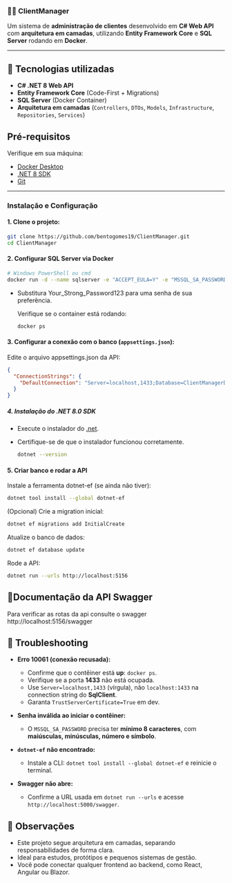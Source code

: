 ### 🧑‍💼 ClientManager

Um sistema de **administração de clientes** desenvolvido em **C# Web API** com **arquitetura em camadas**, utilizando **Entity Framework Core** e **SQL Server** rodando em **Docker**.

---

## 🚀 Tecnologias utilizadas

- **C# .NET 8 Web API**
- **Entity Framework Core** (Code-First + Migrations)
- **SQL Server** (Docker Container)
- **Arquitetura em camadas** (`Controllers`, `DTOs`, `Models`, `Infrastructure`, `Repositories`, `Services`)

## Pré-requisitos

Verifique em sua máquina:

- [Docker Desktop](https://www.docker.com/products/docker-desktop/)
- [.NET 8 SDK](https://builds.dotnet.microsoft.com/dotnet/Sdk/8.0.413/dotnet-sdk-8.0.413-win-x64.exe)
- [Git](https://git-scm.com/downloads/win)

---

### Instalação e Configuração

#### 1. Clone o projeto:

```bash
git clone https://github.com/bentogomes19/ClientManager.git
cd ClientManager
```

#### 2. Configurar SQL Server via Docker

```bash
# Windows PowerShell ou cmd
docker run -d --name sqlserver -e "ACCEPT_EULA=Y" -e "MSSQL_SA_PASSWORD=Your_Strong_Password123" -p 1433:1433 -v mssql_data:/var/opt/mssql mcr.microsoft.com/mssql/server:2022-latest
```

- Substitura Your_Strong_Password123 para uma senha de sua preferência.

  Verifique se o container está rodando:

  ```bash
  docker ps
  ```

#### 3. Configurar a conexão com o banco (`appsettings.json`):

Edite o arquivo appsettings.json da API:

```json
{
  "ConnectionStrings": {
    "DefaultConnection": "Server=localhost,1433;Database=ClientManagerDB;User Id=sa;Password=Your_Strong_Password123;TrustServerCertificate=True;MultipleActiveResultSets=True"
  }
}
```

##### 4. Instalação do .NET 8.0 SDK

- Execute o instalador do [.net](<(https://builds.dotnet.microsoft.com/dotnet/Sdk/8.0.413/dotnet-sdk-8.0.413-win-x64.exe)>).

- Certifique-se de que o instalador funcionou corretamente.
  ```bash
  dotnet --version
  ```

#### 5. Criar banco e rodar a API

Instale a ferramenta dotnet-ef (se ainda não tiver):

```bash
dotnet tool install --global dotnet-ef
```

(Opcional) Crie a migration inicial:

```bash
dotnet ef migrations add InitialCreate
```

Atualize o banco de dados:
```bash
dotnet ef database update
```

Rode a API:

```bash
dotnet run --urls http://localhost:5156
```

## 📑Documentação da API Swagger

Para verificar as rotas da api consulte o swagger
http://localhost:5156/swagger

## 🧰 Troubleshooting

- **Erro 10061 (conexão recusada):**

  - Confirme que o contêiner está **up**: `docker ps`.
  - Verifique se a porta **1433** não está ocupada.
  - Use `Server=localhost,1433` (vírgula), não `localhost:1433` na connection string do **SqlClient**.
  - Garanta `TrustServerCertificate=True` em dev.

- **Senha inválida ao iniciar o contêiner:**

  - O `MSSQL_SA_PASSWORD` precisa ter **mínimo 8 caracteres**, com **maiúsculas, minúsculas, número e símbolo**.

- **`dotnet-ef` não encontrado:**

  - Instale a CLI: `dotnet tool install --global dotnet-ef` e reinicie o terminal.

- **Swagger não abre:**

  - Confirme a URL usada em `dotnet run --urls` e acesse `http://localhost:5000/swagger`.

## 📝 Observações

- Este projeto segue arquitetura em camadas, separando responsabilidades de forma clara.
- Ideal para estudos, protótipos e pequenos sistemas de gestão.
- Você pode conectar qualquer frontend ao backend, como React, Angular ou Blazor.
